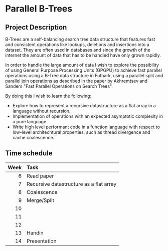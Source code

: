 Parallel B-Trees
================

## Project Description

B-Trees are a self-balancing search tree data structure that features fast and
consistent operations like lookups, deletions and insertions into a dataset.
They are often used in databases and since the growth of the internet the amount
of data that has to be handled have only grown rapidly.

In order to handle the large amount of data I wish to explore the possibility of
using General Purpose Processing Units (GPGPU) to achieve fast parallel
operations using a B-Tree data structure in Futhark, using a parallel split and
parallel join operations as described in the paper by Akhremtsev and Sanders
"Fast Parallel Operations on Search Trees".

By doing this I wish to learn the following:
* Explore how to represent a recursive datastructure as a flat array in a
  language without recursion.
* Implementation of operations with an expected asymptotic complexity in a pure
  language.
* Write high level performant code in a function language with respect to
  low-level architechtural properties, such as thread divergence and cache
  coalescence.

## Time schedule

| Week | Task                                                                  |
|-----:|:----------------------------------------------------------------------|
|    6 | Read paper                                                            |
|    7 | Recursive datastructure as a flat array                               |
|    8 | Coalescence                                                           |
|    9 | Merge/Split                                                           |
|   10 |                                                                       |
|   11 |                                                                       |
|   12 |                                                                       |
|   13 | Handin                                                                |
|   14 | Presentation                                                          |
